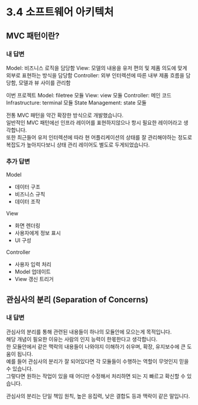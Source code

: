# 3.4 소프트웨어 아키텍처

## MVC 패턴이란?

### 내 답변

Model: 비즈니스 로직을 담당함
View: 모델의 내용을 유저 편의 및 제품 의도에 맞게 외부로 표현하는 방식을 담당함
Controller: 외부 인터렉션에 따른 내부 제품 흐름을 담당함, 모델과 뷰 사이를 관리함

이번 프로젝트
Model: filetree 모듈
View: view 모듈
Controller: 메인 코드
Infrastructure: terminal 모듈
State Management: state 모듈

전통 MVC 패턴을 약간 확장한 방식으로 개발했습니다.  
일반적인 MVC 패턴에선 인프라 레이어를 표현하지않으나 항시 필요한 레이어라고 생각합니다.  
또한 최근들어 유저 인터렉션에 따라 현 어플리케이션의 상태를 잘 관리해야하는 정도로 복잡도가 높아지다보니 상태 관리 레이어도 별도로 두게되었습니다.

### 추가 답변

Model

- 데이터 구조
- 비즈니스 규칙
- 데이터 조작

View

- 화면 렌더링
- 사용자에게 정보 표시
- UI 구성

Controller

- 사용자 입력 처리
- Model 업데이트
- View 갱신 트리거

## 관심사의 분리 (Separation of Concerns)

### 내 답변

관심사의 분리를 통해 관련된 내용들이 하나의 모듈안에 모으는게 목적입니다.  
해당 개념이 필요한 이유는 사람의 인지 능력이 한몫한다고 생각합니다.  
한 모듈안에서 같은 맥락의 내용들이 나와야지 이해하기 쉬우며, 확장, 유지보수에 큰 도움이 됩니다.  
예를 들어 관심사의 분리가 잘 되어있다면 각 모듈들이 수행하는 역할이 무엇인지 믿을 수 있습니다.  
그렇다면 원하는 작업이 있을 때 어디만 수정해서 처리하면 되는 지 빠르고 확신할 수 있습니다.

관심사의 분리는 단일 책임 원칙, 높은 응집력, 낮은 결합도 등과 맥락이 같은 말입니다.
